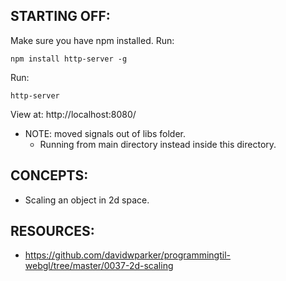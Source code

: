 ## STARTING OFF:

Make sure you have npm installed.
Run:
```
npm install http-server -g
```

Run:
```
http-server
```

View at: http://localhost:8080/

* NOTE: moved signals out of libs folder.
  * Running from main directory instead inside this directory.

## CONCEPTS:

* Scaling an object in 2d space.

## RESOURCES:

* https://github.com/davidwparker/programmingtil-webgl/tree/master/0037-2d-scaling
